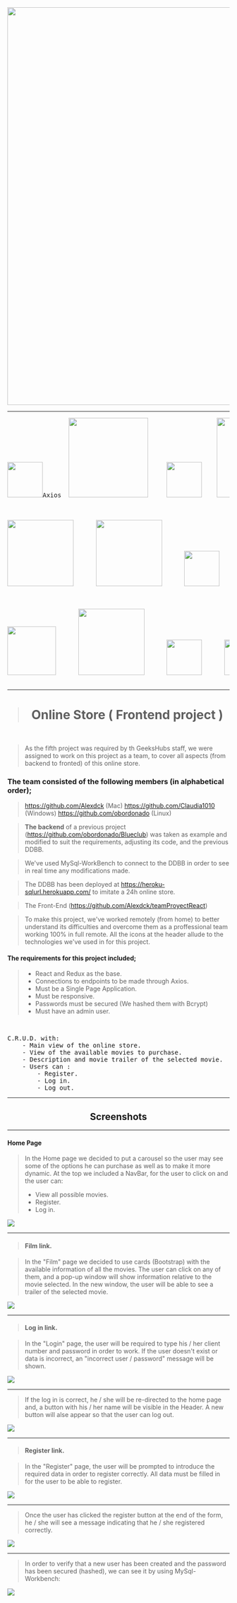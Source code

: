 <img src="public/img/Geekshubs.png" style="width:900px;"/>

---

<pre>
<center><img src="/public/img/axios.png" style="width:80px;"/>Axios  <img src="/public/img/bcrypt.jpg" style="width:180px;"/>     <img src="/public/img/jwt.png" style="width:80px;"/>    <img src="/public/img/mysql.jpg" style="width:180px;"/>   <img src="/public/img/doenv.png" style="width:90px";></center>


<center><img src="/public/img/Nodejs.png" style="width:150px;"/>      <img src="/public/img/nodeExpress.png" style="width:150px;"/>      <img src="/public/img/nodemon.png" style="width:80px;"/>      <img src="/public/img/sql.jpg" style="width:100px;"/>      <img src="/public/img/sequelize-icon.svg" style="width:80px;"/></center>


<center><img src="/public/img/bootstrap.png" style="width:110px;"/>      <img src="/public/img/cors.png" style="width:150px;"/>      <img src="/public/img/heroku.png" style="width:80px;"/>      <img src="/public/img/react.png" style="width:80px;"/>      <img src="/public/img/sass.png" style="width:80px;"/>      <img src="/public/img/redux.png" style="width:80px;"/>
</center>
</pre>

---

> <center> <h1> Online Store ( Frontend project ) </h1></center>

</br>

> As the fifth project was required by th GeeksHubs staff, we were assigned to work on this project as a team, to cover all aspects (from backend to fronted) of this online store.

### The team consisted of the following members (in alphabetical order);
>https://github.com/Alexdck (Mac)
https://github.com/Claudia1010 (Windows)
https://github.com/obordonado (Linux)


> <b>The backend</b> of a previous project (https://github.com/obordonado/Blueclub) was taken as example and modified to suit the requirements, adjusting its code, and the previous DDBB.

>We've used MySql-WorkBench to connect to the DDBB in order to see in real time any modifications made.

> The DDBB has been deployed at https://heroku-sqlurl.herokuapp.com/ to imitate a 24h online store.

> The Front-End (https://github.com/Alexdck/teamProyectReact) 

> To make this project, we've worked remotely (from home) to better understand its difficulties and overcome them as a proffessional team working 100% in full remote.
> All the icons at the header allude to the technologies we've used in for this project.

#### The requirements for this project included;

>- React and Redux as the base.
>- Connections to endpoints to be made through Axios.
>- Must be a Single Page Application.
>- Must be responsive.
>- Passwords must be secured (We hashed them with Bcrypt)
>- Must have an admin user.


<br>
<pre>
C.R.U.D. with:
    - Main view of the online store.
    - View of the available movies to purchase.
    - Description and movie trailer of the selected movie.
    - Users can :
        - Register.
        - Log in.
        - Log out.
</pre>

---
## <center>Screenshots</center>

---


#### Home Page

> In the Home page we decided to put a carousel so the user may see some of the options he can purchase as well as to make it more dynamic.
> At the top we included a NavBar, for the user to click on and the user can:
>- View all possible movies.
>- Register.
>- Log in.

<img src="./public/img/Home.png">

</br>

---
> #### Film link.

> In the "Film" page we decided to use cards (Bootstrap) with the available information of all the movies.
> The user can click on any of them, and a pop-up window will show information relative to the movie selected.
> In the new window, the user will be able to see a trailer of the selected movie.

<img src="./public/img/filmsTrailer.png">


---
> #### Log in link.

> In the "Login" page, the user will be required to type his / her client number and password in order to work.
> If the user doesn't exist or data is incorrect, an "incorrect user / password" message will be shown.



<img src="./public/img/login.png">



---
> If the log in is correct, he / she will be re-directed to the home page and, a button with his / her name will be visible in the Header.
> A new button will alse appear so that the user can log out.

<img src="./public/img/loggedIn.png">


---
> #### Register link.

> In the "Register" page, the user will be prompted to introduce the required data in order to register correctly.
> All data must be filled in for the user to be able to register.

<img src="./public/img/register.png">

----
> Once the user has clicked the register button at the end of the form, he / she will see a message indicating that he / she registered correctly.

<img src="./public/img/registered.png">

---
> In order to verify that a new user has been created and the password has been secured (hashed), we can see it by using MySql-Workbench:

<img src="./public/img/registeredProve.png">





